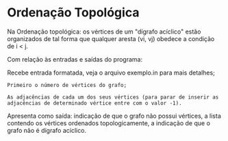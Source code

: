 # Ordenação Topológica

Na Ordenação topológica: os vértices de um "dígrafo acíclico" estão organizados de tal forma que qualquer aresta (vi, vj) obedece a condição de i < j.

Com relação às entradas e saídas do programa:

  Recebe entrada formatada, veja o arquivo exemplo.in para mais detalhes;
  
    Primeiro o número de vértices do grafo;
    
    As adjacências de cada um dos seus vértices (para parar de inserir as adjacências de determinado vértice entre com o valor -1).
  
  Apresenta como saída: indicação de que o grafo não possui vértices, a lista contendo os vértices ordenados topologicamente, a indicação de que o grafo não é dígrafo acíclico.
